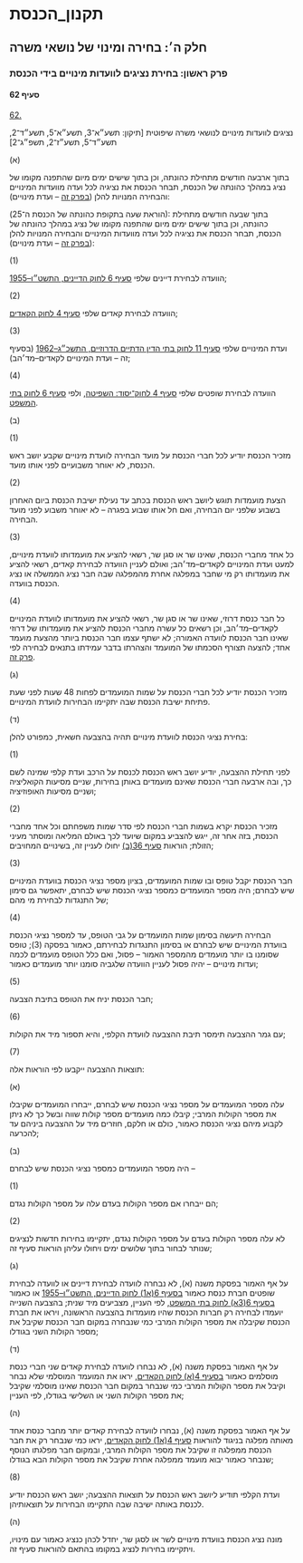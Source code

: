 # תקנון_הכנסת

## חלק ה׳: בחירה ומינוי של נושאי משרה

### פרק ראשון: בחירת נציגים לוועדות מינויים בידי הכנסת

#### סעיף 62

[62.](https://he.wikisource.org/wiki/תקנון_הכנסת#s_yp_62)

נציגים לוועדות מינויים לנושאי משרה שיפוטית [תיקון: תשע״א־3, תשע״א־5, תשע״ד־2, תשע״ד־5, תשע״ז־2, תשפ״ג־2]

(א)

בתוך ארבעה
חודשים מתחילת כהונתה, וכן בתוך שישים ימים מיום שהתפנה מקומו של נציג
במהלך כהונתה של הכנסת, תבחר הכנסת את נציגיה לכל ועדה מוועדות המינויים
והבחירה המנויות להלן ([בפרק זה](https://he.wikisource.org/wiki/תקנון_הכנסת#hlq_h_prq_1) – ועדת מינויים):

(הוראת שעה בתקופת כהונתה של הכנסת ה־25):
בתוך שבעה חודשים מתחילת כהונתה, וכן בתוך שישים ימים מיום שהתפנה מקומו
של נציג במהלך כהונתה של הכנסת, תבחר הכנסת את נציגיה לכל ועדה מוועדות
המינויים והבחירה המנויות להלן ([בפרק זה](https://he.wikisource.org/wiki/תקנון_הכנסת#hlq_h_prq_1) – ועדת מינויים):

(1)

הוועדה לבחירת דיינים שלפי [סעיף 6 לחוק הדיינים, התשט״ו–1955](https://he.wikisource.org/wiki/חוק_הדיינים#s_yp_6 "חוק הדיינים");

(2)

הוועדה לבחירת קאדים שלפי [סעיף 4 לחוק הקאדים](https://he.wikisource.org/wiki/חוק_הקאדים#s_yp_4 "חוק הקאדים");

(3)

ועדת המינויים שלפי [סעיף 11 לחוק בתי הדין הדתיים הדרוזיים, התשכ״ג–1962](https://he.wikisource.org/wiki/חוק_בתי_הדין_הדתיים_הדרוזיים#s_yp_11 "חוק בתי הדין הדתיים הדרוזיים") (בסעיף זה – ועדת המינויים לקאדים–מד׳הב);

(4)

הוועדה לבחירת שופטים שלפי [סעיף 4 לחוק־יסוד: השפיטה](https://he.wikisource.org/wiki/חוק-יסוד:_השפיטה#s_yp_4 "חוק-יסוד: השפיטה"), ולפי [סעיף 6 לחוק בתי המשפט](https://he.wikisource.org/wiki/חוק_בתי_המשפט#s_yp_6 "חוק בתי המשפט").

(ב)

(1)

מזכיר הכנסת יודיע לכל חברי הכנסת על מועד הבחירה לוועדת מינויים שקבע יושב ראש הכנסת, לא יאוחר משבועיים לפני אותו מועד.

(2)

הצעת
מועמדות תוגש ליושב ראש הכנסת בכתב עד נעילת ישיבת הכנסת ביום האחרון בשבוע
שלפני יום הבחירה, ואם חל אותו שבוע בפגרה – לא יאוחר משבוע לפני מועד
הבחירה.

(3)

כל אחד
מחברי הכנסת, שאינו שר או סגן שר, רשאי להציע את מועמדותו לוועדת מינויים,
למעט ועדת המינויים לקאדים–מד׳הב; ואולם לעניין הוועדה לבחירת קאדים, רשאי
להציע את מועמדותו רק מי שחבר במפלגה אחרת מהמפלגה שבה חבר נציג הממשלה או
נציג הכנסת בוועדה.

(4)

כל חבר
כנסת דרוזי, שאינו שר או סגן שר, רשאי להציע את מועמדותו לוועדת המינויים
לקאדים–מד׳הב, וכן רשאים כל עשרה מחברי הכנסת להציע את מועמדותו של דרוזי
שאינו חבר הכנסת לוועדה האמורה; לא ישתף עצמו חבר הכנסת ביותר מהצעת מועמד
אחד; להצעה תצורף הסכמתו של המועמד והצהרתו בדבר עמידתו בתנאים לבחירה לפי [פרק זה](https://he.wikisource.org/wiki/תקנון_הכנסת#hlq_h_prq_1).

(ג)

מזכיר הכנסת יודיע לכל חברי הכנסת על שמות המועמדים לפחות 48 שעות לפני שעת פתיחת ישיבת הכנסת שבה יתקיימו הבחירות לוועדת המינויים.

(ד)

בחירת נציגי הכנסת לוועדת מינויים תהיה בהצבעה חשאית, כמפורט להלן:

(1)

לפני תחילת
ההצבעה, יודיע יושב ראש הכנסת לכנסת על הרכב ועדת קלפי שמינה לשם כך, ובה
ארבעה חברי הכנסת שאינם מועמדים באותן בחירות, שניים מסיעות הקואליציה
ושניים מסיעות האופוזיציה;

(2)

מזכיר
הכנסת יקרא בשמות חברי הכנסת לפי סדר שמות משפחתם וכל אחד מחברי הכנסת, בזה
אחר זה, ייגש להצביע במקום שיועד לכך באולם המליאה ומוסתר מעיני הזולת;
הוראות [סעיף 36(ב)](https://he.wikisource.org/wiki/תקנון_הכנסת#s_yp_36) יחולו לעניין זה, בשינויים המחויבים;

(3)

חבר הכנסת
יקבל טופס ובו שמות המועמדים, בציון מספר נציגי הכנסת בוועדת המינויים שיש
לבחרם; היה מספר המועמדים כמספר נציגי הכנסת שיש לבחרם, יתאפשר גם סימון של
התנגדות לבחירת מי מהם;

(4)

הבחירה
תיעשה בסימון שמות המועמדים על גבי הטופס, עד למספר נציגי הכנסת בוועדת
המינויים שיש לבחרם או בסימון התנגדות לבחירתם, כאמור בפסקה (3); טופס
שסומנו בו יותר מועמדים מהמספר האמור – פסול, ואם כלל הטופס מועמדים לכמה
ועדות מינויים – יהיה פסול לעניין הוועדה שלגביה סומנו יותר מועמדים כאמור;

(5)

חבר הכנסת יניח את הטופס בתיבת הצבעה;

(6)

עם גמר ההצבעה תימסר תיבת ההצבעה לוועדת הקלפי, והיא תספור מיד את הקולות;

(7)

תוצאות ההצבעה ייקבעו לפי הוראות אלה:

(א)

עלה מספר
המועמדים על מספר נציגי הכנסת שיש לבחרם, ייבחרו המועמדים שקיבלו את מספר
הקולות המרבי; קיבלו כמה מועמדים מספר קולות שווה ובשל כך לא ניתן לקבוע
מיהם נציגי הכנסת כאמור, כולם או חלקם, חוזרים מיד על ההצבעה ביניהם עד
להכרעה;

(ב)

היה מספר המועמדים כמספר נציגי הכנסת שיש לבחרם –

(1)

הם ייבחרו אם מספר הקולות בעדם עלה על מספר הקולות נגדם;

(2)

לא עלה
מספר הקולות בעדם על מספר הקולות נגדם, יתקיימו בחירות חדשות לנציגים שנותר
לבחור בתוך שלושים ימים ויחולו עליהן הוראות סעיף זה;

(ג)

על אף האמור בפסקת משנה (א), לא נבחרה לוועדה לבחירת דיינים או לוועדה לבחירת שופטים חברת כנסת כאמור [בסעיף 6(א1) לחוק הדיינים, התשט״ו–1955](https://he.wikisource.org/wiki/חוק_הדיינים#s_yp_6 "חוק הדיינים") או כאמור [בסעיף 6(3א) לחוק בתי המשפט](https://he.wikisource.org/wiki/חוק_בתי_המשפט#s_yp_6 "חוק בתי המשפט"),
לפי העניין, מצביעים מיד שנית; בהצבעה השנייה יועמדו לבחירה רק חברות
הכנסת שהיו מועמדות בהצבעה הראשונה, ויראו את חברת הכנסת שקיבלה את מספר
הקולות המרבי כמי שנבחרה במקום חבר הכנסת שקיבל את מספר הקולות השני
בגודלו;

(ד)

על אף האמור בפסקת משנה (א), לא נבחרו לוועדה לבחירת קאדים שני חברי כנסת מוסלמים כאמור [בסעיף 4(א) לחוק הקאדים](https://he.wikisource.org/wiki/חוק_הקאדים#s_yp_4 "חוק הקאדים"),
יראו את המועמד המוסלמי שלא נבחר וקיבל את מספר הקולות המרבי כמי שנבחר
במקום חבר הכנסת שאינו מוסלמי שקיבל את מספר הקולות השני או השלישי בגודלו,
לפי העניין;

(ה)

על אף האמור בפסקת משנה (א), נבחרו לוועדה לבחירת קאדים יותר מחבר כנסת אחד מאותה מפלגה בניגוד להוראות [סעיף 4(א1) לחוק הקאדים](https://he.wikisource.org/wiki/חוק_הקאדים#s_yp_4 "חוק הקאדים"),
יראו כמי שנבחר רק את חבר הכנסת ממפלגה זו שקיבל את מספר הקולות המרבי,
ובמקום חבר מפלגתו הנוסף שנבחר כאמור יבוא מועמד ממפלגה אחרת שקיבל את מספר
הקולות הבא בגודלו;

(8)

ועדת הקלפי תודיע ליושב ראש הכנסת על תוצאות ההצבעה; יושב ראש הכנסת יודיע לכנסת באותה ישיבה שבה התקיימו הבחירות על תוצאותיהן.

(ה)

מונה נציג
הכנסת בוועדת מינויים לשר או לסגן שר, יחדל לכהן כנציג כאמור עם מינויו,
ויתקיימו בחירות לנציג במקומו בהתאם להוראות סעיף זה.